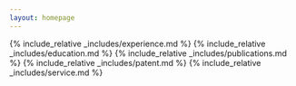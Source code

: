 ```yaml
---
layout: homepage
---
```


{% include_relative _includes/experience.md %}
{% include_relative _includes/education.md %}
{% include_relative _includes/publications.md %}
{% include_relative _includes/patent.md %}
{% include_relative _includes/service.md %}
